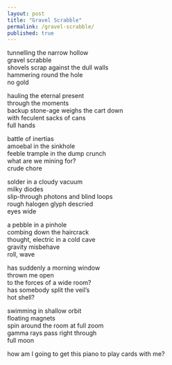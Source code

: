 ```yaml
---
layout: post
title: "Gravel Scrabble"
permalink: /gravel-scrabble/
published: true
---
```


tunnelling the narrow hollow  
gravel scrabble  
shovels scrap against the dull walls  
hammering round the hole  
no gold  
  
hauling the eternal present  
through the moments  
backup stone-age weighs the cart down   
with feculent sacks of cans  
full hands  
  
battle of inertias  
amoebal in the sinkhole  
feeble trample in the dump crunch  
what are we mining for?  
crude chore  
  
solder in a cloudy vacuum   
milky diodes  
slip-through photons and blind loops  
rough halogen glyph descried   
eyes wide  
  
a pebble in a pinhole  
combing down the haircrack  
thought, electric in a cold cave  
gravity misbehave  
roll, wave  
  
has suddenly a morning window  
thrown me open  
to the forces of a wide room?  
has somebody split the veil’s  
hot shell?  
  
swimming in shallow orbit  
floating magnets  
spin around the room at full zoom  
gamma rays pass right through  
full moon  
  
how am I going to get this piano to play cards with me?  
